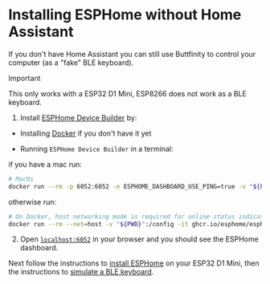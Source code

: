 # Installing ESPHome without Home Assistant

If you don't have Home Assistant you can still use Buttfinity to control your computer (as a "fake" BLE keyboard).

> [!IMPORTANT]  
> This only works with a ESP32 D1 Mini, ESP8266 does not work as a BLE keyboard.

1. Install [ESPHome Device Builder](https://esphome.io/guides/getting_started_command_line/#esphome-device-builder-docker) by:

- Installing [Docker](https://docs.docker.com/get-started/get-docker/) if you don't have it yet

- Running `ESPHome Device Builder` in a terminal:

if you have a mac run:
```bash
# MacOs
docker run --rm -p 6052:6052 -e ESPHOME_DASHBOARD_USE_PING=true -v "${PWD}":/config -it ghcr.io/esphome/esphome
```

otherwise run:
```bash
# On Docker, host networking mode is required for online status indicators
docker run --rm --net=host -v "${PWD}":/config -it ghcr.io/esphome/esphome
```

2. Open [`localhost:6052`](http://localhost:6052) in your browser and you should see the ESPHome dashboard.

Next follow the instructions to [install ESPHome](./install-esphome-on-esp.md) on your ESP32 D1 Mini, then the instructions to [simulate a BLE keyboard](./using-as-ble-keyboard.md).